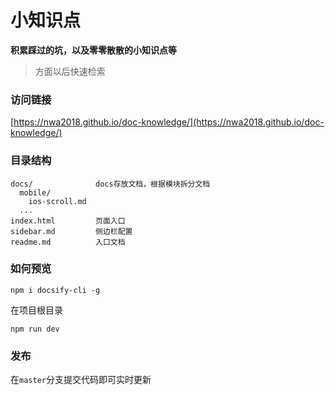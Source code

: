 # 小知识点

**积累踩过的坑，以及零零散散的小知识点等**

> 方面以后快速检索

### 访问链接
[https://nwa2018.github.io/doc-knowledge/](https://nwa2018.github.io/doc-knowledge/)

### 目录结构
```
docs/              docs存放文档，根据模块拆分文档
  mobile/
    ios-scroll.md
  ...
index.html         页面入口
sidebar.md         侧边栏配置
readme.md          入口文档
```
### 如何预览
```
npm i docsify-cli -g
```
在项目根目录
```
npm run dev
```
### 发布
在`master`分支提交代码即可实时更新

